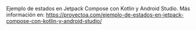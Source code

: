 Ejemplo de estados en Jetpack Compose con Kotlin y Android Studio. Más información en: https://proyectoa.com/ejemplo-de-estados-en-jetpack-compose-con-kotlin-y-android-studio/
